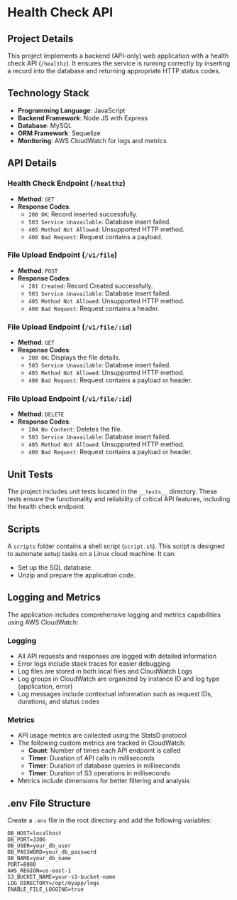 # Health Check API

## Project Details
This project implements a backend (API-only) web application with a health check API (`/healthz`). It ensures the service is running correctly by inserting a record into the database and returning appropriate HTTP status codes.

## Technology Stack
- **Programming Language**: JavaScript
- **Backend Framework**: Node JS with Express
- **Database**: MySQL
- **ORM Framework**: Sequelize
- **Monitoring**: AWS CloudWatch for logs and metrics

## API Details


### Health Check Endpoint (`/healthz`)
- **Method**: `GET`
- **Response Codes**:
  - `200 OK`: Record inserted successfully.
  - `503 Service Unavailable`: Database insert failed.
  - `405 Method Not Allowed`: Unsupported HTTP method.
  - `400 Bad Request`: Request contains a payload.

### File Upload Endpoint (`/v1/file`)
- **Method**: `POST`
- **Response Codes**:
  - `201 Created`: Record Created successfully.
  - `503 Service Unavailable`: Database insert failed.
  - `405 Method Not Allowed`: Unsupported HTTP method.
  - `400 Bad Request`: Request contains a header.

### File Upload Endpoint (`/v1/file/:id`)
- **Method**: `GET`
- **Response Codes**:
  - `200 OK`: Displays the file details.
  - `503 Service Unavailable`: Database insert failed.
  - `405 Method Not Allowed`: Unsupported HTTP method.
  - `400 Bad Request`: Request contains a payload or header.

### File Upload Endpoint (`/v1/file/:id`)
- **Method**: `DELETE`
- **Response Codes**:
  - `204 No Content`: Deletes the file.
  - `503 Service Unavailable`: Database insert failed.
  - `405 Method Not Allowed`: Unsupported HTTP method.
  - `400 Bad Request`: Request contains a payload or header.

## Unit Tests
The project includes unit tests located in the `__tests__` directory. These tests ensure the functionality and reliability of critical API features, including the health check endpoint.

## Scripts
A `scripts` folder contains a shell script (`script.sh`). This script is designed to automate setup tasks on a Linux cloud machine. It can:
- Set up the SQL database.
- Unzip and prepare the application code.

## Logging and Metrics
The application includes comprehensive logging and metrics capabilities using AWS CloudWatch:

### Logging
- All API requests and responses are logged with detailed information
- Error logs include stack traces for easier debugging
- Log files are stored in both local files and CloudWatch Logs
- Log groups in CloudWatch are organized by instance ID and log type (application, error)
- Log messages include contextual information such as request IDs, durations, and status codes

### Metrics
- API usage metrics are collected using the StatsD protocol
- The following custom metrics are tracked in CloudWatch:
  - **Count**: Number of times each API endpoint is called
  - **Timer**: Duration of API calls in milliseconds
  - **Timer**: Duration of database queries in milliseconds
  - **Timer**: Duration of S3 operations in milliseconds
- Metrics include dimensions for better filtering and analysis

## .env File Structure
Create a `.env` file in the root directory and add the following variables:

```env
DB_HOST=localhost
DB_PORT=3306
DB_USER=your_db_user
DB_PASSWORD=your_db_password
DB_NAME=your_db_name
PORT=8080
AWS_REGION=us-east-1
S3_BUCKET_NAME=your-s3-bucket-name
LOG_DIRECTORY=/opt/myapp/logs
ENABLE_FILE_LOGGING=true